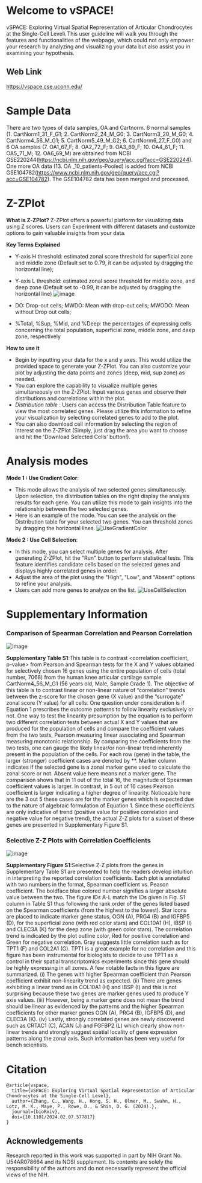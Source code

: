 # Welcome to vSPACE!
vSPACE: Exploring Virtual Spatial Representation of Articular Chondrocytes at the Single-Cell Level\\
This user guideline will walk you through the features and functionalities of the webpage, which could not only empower your research by analyzing and visualizing your data but also assist you in examining your hypothesis.

## Web Link
https://vspace.cse.uconn.edu/

# Sample Data
There are two types of data samples, OA and Cartnorm. 6 normal samples (1. CartNorm1_31_F_G1; 2. CartNorm2_24_M_G0; 3. CartNorm3_20_M_G0; 4. CartNorm4_56_M_G1; 5. CartNorm5_49_M_G2; 6. CartNorm6_27_F_G0) and 6 OA samples (7. OA1_67_F; 8. OA2_72_F; 9. OA3_69_F; 10. OA4_61_F; 11. OA5_71_M; 12. OA6_69_M) are obtained from NCBI GSE220244(https://ncbi.nlm.nih.gov/geo/query/acc.cgi?acc=GSE220244). One more OA data (13. OA _10_patients-Pooled) is added from NCBI GSE104782(https://www.ncbi.nlm.nih.gov/geo/query/acc.cgi?acc=GSE104782). The GSE104782 data has been merged and processed.

# Z-ZPlot 
**What is Z-ZPlot?**
Z-ZPlot offers a powerful platform for visualizing data using Z scores. Users can Experiment with different datasets and customize options to gain valuable insights from your data.

**Key Terms Explained**
- Y-axis H threshold: estimated zonal score threshold for superficial zone and middle zone (Default set to 0.79, it can be adjusted by dragging the horizontal line);
- Y-axis L threshold: estimated zonal score threshold for middle zone, and deep zone (Default set to -0.99, it can be adjusted by dragging the horizontal line)
![image](https://github.com/zhacheny/vSPACE/assets/17793217/6c621bb5-26b6-4bd0-a5ad-e534ad5487cb)

- DO: Drop-out cells; MWDO: Mean with drop-out cells; MWODO: Mean without Drop out cells;
- %Total, %Sup, %Mid, and %Deep: the percentages of expressing cells concerning the total population, superficial zone, middle zone, and deep zone, respectively

**How to use it**
- Begin by inputting your data for the x and y axes. This would utilize the provided space to generate your Z-ZPlot. You can also customize your plot by adjusting the data points and zones (deep, mid, sup zone) as needed.
- You can explore the capability to visualize multiple genes simultaneously on the Z-ZPlot. Input various genes and observe their distributions and correlations within the plot.
- *Distribution table* : Users can access the Distribution Table feature to view the most correlated genes. Please utilize this information to refine your visualization by selecting correlated genes to add to the plot.
- You can also download cell information by selecting the region of interest on the Z-ZPlot (Simply, just drag the area you want to choose and hit the 'Download Selected Cells' button!). 

# Analysis modes
**Mode 1 : Use Gradient Color**:
- This mode allows the analysis of two selected genes simultaneously. Upon selection, the distribution tables on the right display the analysis results for each gene. You can utilize this mode to gain insights into the relationship between the two selected genes.
- Here is an example of the mode. You can see the analysis on the Distribution table for your selected two genes. You can threshold zones by dragging the horizontal lines. 
![UseGradientColor](https://github.com/zhacheny/vSPACE/assets/163660925/7f64a7ed-04b4-4db2-86d3-a5f79bf9cd7d)

**Mode 2 : Use Cell Selection**:
- In this mode, you can select multiple genes for analysis. After generating Z-ZPlot, hit the "Run" button to perform statistical tests. This feature identifies candidate cells based on the selected genes and displays highly correlated genes in order.
- Adjust the area of the plot using the "High", "Low", and "Absent" options to refine your analysis.
- Users can add more genes to analyze on the list. 
![UseCellSelection](https://github.com/zhacheny/vSPACE/assets/163660925/f9b38143-ba25-4bd7-86d5-cb9e8cffc8f9)

# Supplementary Information
### Comparison of Spearman Correlation and Pearson Correlation
![image](https://github.com/user-attachments/assets/0d890ff4-f067-42c0-be71-fcc4ef684063)

**Supplementary Table S1**:This table is to contrast <correlation coefficient, p-value> from Pearson and Spearman tests for the X and Y values obtained for selectively chosen 16 genes using the entire population of cells (total number, 7068) from the human knee articular cartilage sample CartNorm4_56_M_G1 (56 years old, Male, Sample Grade 1). The objective of this table is to contrast linear or non-linear nature of “correlation” trends between the z-score for the chosen gene (X value) and the “surrogate” zonal score (Y value) for all cells. One question under consideration is if Equation 1 prescribes the outcome patterns to follow linearity exclusively or not. One way to test the linearity presumption by the equation is to perform two different correlation tests between actual X and Y values that are produced for the population of cells and compare the coefficient values from the two tests, Pearson measuring linear associating and Spearman measuring monotonic relationship. By comparing the coefficients from the two tests, one can gauge the likely linear/or non-linear trend inherently present in the population of the cells. For each row (gene) in the table, the larger (stronger) coefficient cases are denoted by **. Marker column indicates if the selected gene is a zonal marker gene used to calculate the zonal score or not. Absent value here means not a marker gene.  The comparison shows that in 11 out of the total 16, the magnitude of Spearman coefficient values is larger. In contrast, in 5 out of 16 cases Pearson coefficient is larger indicating a higher degree of linearity. Noticeable here are the 3 out 5 these cases are for the marker genes which is expected due to the nature of algebraic formulation of Equation 1. Since these coefficients are only indicative of trend (positive value for positive correlation and negative value for negative trend), the actual Z-Z plots for a subset of these genes are presented in Supplementary Figure S1. 

### Selective Z-Z Plots with Correlation Coefficients
![image](https://github.com/user-attachments/assets/31f1b81b-ea9e-4441-a5c0-31a48ee721ff)

**Supplementary Figure S1**:Selective Z-Z plots from the genes in Supplementary Table S1 are presented to help the readers develop intuition in interpreting the reported correlation coefficients. Each plot is annotated with two numbers in the format, Spearman coefficient vs. Peason coefficient. The boldface blue colored number signifies a larger absolute value between the two. The figure IDs A-L match the IDs given in Fig. S1 column in Table S1 thus following the rank order of the genes listed based on the Spearman coefficients (from the highest to the lowest). Star icons are placed to indicate marker gene status, OGN (A), PRG4 (B) and IGFBP5 (D), for the superficial zone (with red color stars) and COL10A1 (H), IBSP (I) and CLEC3A (K) for the deep zone (with green color stars). The correlation trend is indicated by the plot outline color, Red for positive correlation and Green for negative correlation. Gray suggests little correlation such as for TPT1 (F) and COL2A1 (G). TPT1 is a great example for no correlation and this figure has been instrumental for biologists to decide to use TPT1 as a control in their spatial transcriptomics experiments since this gene should be highly expressing in all zones. A few notable facts in this figure are summarized. (i) The genes with higher Spearman coefficient than Pearson coefficient exhibit non-linearity trend as expected. (ii) There are genes exhibiting a linear trend as in COL10A1 (H) and IBSP (I) and this is not surprising because these two genes are marker genes used to produce Y axis values. (iii) However, being a marker gene does not mean the trend should be linear as evidenced by the patterns and the higher Spearman coefficients for other marker genes OGN (A), PRG4 (B), IGFBP5 (D), and CLEC3A (K). (iv) Lastly, strongly correlated genes are newly discovered such as CRTAC1 (C), ACAN (J) and FGFBP2 (L) which clearly show non-linear trends and strongly suggest spatial locality of gene expression patterns along the zonal axis. Such information has been very useful for bench scientists.
# Citation

```
@article{vspace,
  title={vSPACE: Exploring Virtual Spatial Representation of Articular Chondrocytes at the Single-Cell Level},
  author={Zhang, C., Wang, H., Hong, S. H., Olmer, M., Swahn, H., Lotz, M. K., Maye, P., Rowe, D., & Shin, D. G. (2024).},
  journal={bioRxiv},
  doi={10.1101/2024.02.07.577817}
}
```



## Acknowledgements
Research reported in this work was supported in part by NIH Grant No. U54AR078664 and its NOSI supplement. Its contents are solely the responsibility of the authors and do not necessarily represent the official views of the NIH.
